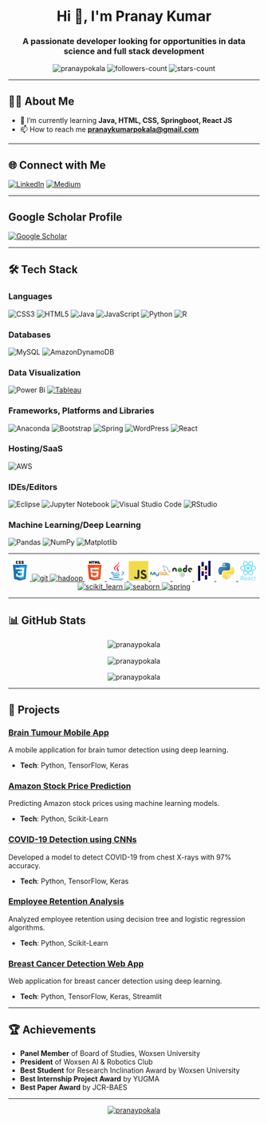 <h1 align="center">Hi 👋, I'm Pranay Kumar</h1>
<h3 align="center">A passionate developer looking for opportunities in data science and full stack development</h3>

<p align="center">
  <img src="https://komarev.com/ghpvc/?username=pranaypokala&label=Profile%20views&color=0e75b6&style=flat" alt="pranaypokala" />
  <img src="https://img.shields.io/github/followers/pranaypokala?label=Followers" alt="followers-count">
  <img src="https://img.shields.io/github/stars/pranaypokala?label=Stars" alt="stars-count">
</p>

---

## 🧑‍💻 About Me

- 🌱 I’m currently learning **Java, HTML, CSS, Springboot, React JS**
- 📫 How to reach me **pranaykumarpokala@gmail.com**

---

## 🌐 Connect with Me

[![LinkedIn](https://img.shields.io/badge/linkedin-%230077B5.svg?style=for-the-badge&logo=linkedin&logoColor=white)](https://linkedin.com/in/pokalapranaykumar)
[![Medium](https://img.shields.io/badge/Medium-12100E?style=for-the-badge&logo=medium&logoColor=white)](https://medium.com/@pranaypokala)

---

## Google Scholar Profile

[![Google Scholar](https://img.shields.io/badge/Google%20Scholar-4285F4?style=for-the-badge&logo=google-scholar&logoColor=white)](https://scholar.google.com/citations?user=G6QX47wAAAAJ&hl=en)

---

## 🛠️ Tech Stack

### Languages

![CSS3](https://img.shields.io/badge/css3-%231572B6.svg?style=for-the-badge&logo=css3&logoColor=white)
![HTML5](https://img.shields.io/badge/html5-%23E34F26.svg?style=for-the-badge&logo=html5&logoColor=white)
![Java](https://img.shields.io/badge/java-%23ED8B00.svg?style=for-the-badge&logo=openjdk&logoColor=white)
![JavaScript](https://img.shields.io/badge/javascript-%23323330.svg?style=for-the-badge&logo=javascript&logoColor=%23F7DF1E)
![Python](https://img.shields.io/badge/python-3670A0?style=for-the-badge&logo=python&logoColor=ffdd54)
![R](https://img.shields.io/badge/r-%23276DC3.svg?style=for-the-badge&logo=r&logoColor=white)

### Databases
 
![MySQL](https://img.shields.io/badge/mysql-4479A1.svg?style=for-the-badge&logo=mysql&logoColor=white)
![AmazonDynamoDB](https://img.shields.io/badge/Amazon%20DynamoDB-4053D6?style=for-the-badge&logo=Amazon%20DynamoDB&logoColor=white)

### Data Visualization

![Power Bi](https://img.shields.io/badge/power_bi-F2C811?style=for-the-badge&logo=powerbi&logoColor=black)
[![Tableau](https://img.shields.io/badge/Tableau-E97627?style=for-the-badge&logo=tableau&logoColor=white)](https://www.tableau.com/)


### Frameworks, Platforms and Libraries

![Anaconda](https://img.shields.io/badge/Anaconda-%2344A833.svg?style=for-the-badge&logo=anaconda&logoColor=white)
![Bootstrap](https://img.shields.io/badge/bootstrap-%238511FA.svg?style=for-the-badge&logo=bootstrap&logoColor=white)
![Spring](https://img.shields.io/badge/spring-%236DB33F.svg?style=for-the-badge&logo=spring&logoColor=white)
![WordPress](https://img.shields.io/badge/WordPress-%23117AC9.svg?style=for-the-badge&logo=WordPress&logoColor=white)
![React](https://img.shields.io/badge/react-%2320232a.svg?style=for-the-badge&logo=react&logoColor=%2361DAFB)

### Hosting/SaaS

![AWS](https://img.shields.io/badge/AWS-%23FF9900.svg?style=for-the-badge&logo=amazon-aws&logoColor=white)

### IDEs/Editors

![Eclipse](https://img.shields.io/badge/Eclipse-FE7A16.svg?style=for-the-badge&logo=Eclipse&logoColor=white)
![Jupyter Notebook](https://img.shields.io/badge/jupyter-%23FA0F00.svg?style=for-the-badge&logo=jupyter&logoColor=white)
![Visual Studio Code](https://img.shields.io/badge/Visual%20Studio%20Code-0078d7.svg?style=for-the-badge&logo=visual-studio-code&logoColor=white)
![RStudio](https://img.shields.io/badge/RStudio-4285F4?style=for-the-badge&logo=rstudio&logoColor=white)

### Machine Learning/Deep Learning

![Pandas](https://img.shields.io/badge/pandas-%23150458.svg?style=for-the-badge&logo=pandas&logoColor=white)
![NumPy](https://img.shields.io/badge/numpy-%23013243.svg?style=for-the-badge&logo=numpy&logoColor=white)
![Matplotlib](https://img.shields.io/badge/Matplotlib-%23ffffff.svg?style=for-the-badge&logo=Matplotlib&logoColor=black)

---



<p align="center"> 
  <a href="https://www.w3schools.com/css/" target="_blank" rel="noreferrer"> 
    <img src="https://raw.githubusercontent.com/devicons/devicon/master/icons/css3/css3-original-wordmark.svg" alt="css3" width="40" height="40"/> 
  </a> 
  <a href="https://git-scm.com/" target="_blank" rel="noreferrer"> 
    <img src="https://www.vectorlogo.zone/logos/git-scm/git-scm-icon.svg" alt="git" width="40" height="40"/> 
  </a> 
  <a href="https://hadoop.apache.org/" target="_blank" rel="noreferrer"> 
    <img src="https://www.vectorlogo.zone/logos/apache_hadoop/apache_hadoop-icon.svg" alt="hadoop" width="40" height="40"/> 
  </a> 
  <a href="https://www.w3.org/html/" target="_blank" rel="noreferrer"> 
    <img src="https://raw.githubusercontent.com/devicons/devicon/master/icons/html5/html5-original-wordmark.svg" alt="html5" width="40" height="40"/> 
  </a> 
  <a href="https://www.java.com" target="_blank" rel="noreferrer"> 
    <img src="https://raw.githubusercontent.com/devicons/devicon/master/icons/java/java-original.svg" alt="java" width="40" height="40"/> 
  </a> 
  <a href="https://developer.mozilla.org/en-US/docs/Web/JavaScript" target="_blank" rel="noreferrer"> 
    <img src="https://raw.githubusercontent.com/devicons/devicon/master/icons/javascript/javascript-original.svg" alt="javascript" width="40" height="40"/> 
  </a> 
  <a href="https://www.mysql.com/" target="_blank" rel="noreferrer"> 
    <img src="https://raw.githubusercontent.com/devicons/devicon/master/icons/mysql/mysql-original-wordmark.svg" alt="mysql" width="40" height="40"/> 
  </a> 
  <a href="https://nodejs.org" target="_blank" rel="noreferrer"> 
    <img src="https://raw.githubusercontent.com/devicons/devicon/master/icons/nodejs/nodejs-original-wordmark.svg" alt="nodejs" width="40" height="40"/> 
  </a> 
  <a href="https://pandas.pydata.org/" target="_blank" rel="noreferrer"> 
    <img src="https://raw.githubusercontent.com/devicons/devicon/2ae2a900d2f041da66e950e4d48052658d850630/icons/pandas/pandas-original.svg" alt="pandas" width="40" height="40"/> 
  </a> 
  <a href="https://www.python.org" target="_blank" rel="noreferrer"> 
    <img src="https://raw.githubusercontent.com/devicons/devicon/master/icons/python/python-original.svg" alt="python" width="40" height="40"/> 
  </a> 
  <a href="https://reactjs.org/" target="_blank" rel="noreferrer"> 
    <img src="https://raw.githubusercontent.com/devicons/devicon/master/icons/react/react-original-wordmark.svg" alt="react" width="40" height="40"/> 
  </a> 
  <a href="https://scikit-learn.org/" target="_blank" rel="noreferrer"> 
    <img src="https://upload.wikimedia.org/wikipedia/commons/0/05/Scikit_learn_logo_small.svg" alt="scikit_learn" width="40" height="40"/> 
  </a> 
  <a href="https://seaborn.pydata.org/" target="_blank" rel="noreferrer"> 
    <img src="https://seaborn.pydata.org/_images/logo-mark-lightbg.svg" alt="seaborn" width="40" height="40"/> 
  </a> 
  <a href="https://spring.io/" target="_blank" rel="noreferrer"> 
    <img src="https://www.vectorlogo.zone/logos/springio/springio-icon.svg" alt="spring" width="40" height="40"/> 
  </a> 
</p>

---

## 📊 GitHub Stats

<p align="center">
  <img align="center" src="https://github-readme-stats.vercel.app/api?username=pranaypokala&show_icons=true&theme=radical" alt="pranaypokala" />
</p>

<p align="center">
  <img align="center" src="https://github-readme-stats.vercel.app/api/top-langs/?username=pranaypokala&layout=compact&theme=radical" alt="pranaypokala" />
</p>

<p align="center">
  <img align="center" src="https://github-readme-streak-stats.herokuapp.com/?user=pranaypokala&theme=radical" alt="pranaypokala" />
</p>

---

## 🚀 Projects

### [Brain Tumour Mobile App](https://github.com/pranaypokala/brain-tumour-mobile-app)
A mobile application for brain tumor detection using deep learning.
- **Tech**: Python, TensorFlow, Keras

### [Amazon Stock Price Prediction](https://github.com/pranaypokala/amazon-stock-price-prediction)
Predicting Amazon stock prices using machine learning models.
- **Tech**: Python, Scikit-Learn

### [COVID-19 Detection using CNNs](https://github.com/pranaypokala/covid19-detection)
Developed a model to detect COVID-19 from chest X-rays with 97% accuracy.
- **Tech**: Python, TensorFlow, Keras

### [Employee Retention Analysis](https://github.com/pranaypokala/employee-retention-analysis)
Analyzed employee retention using decision tree and logistic regression algorithms.
- **Tech**: Python, Scikit-Learn

### [Breast Cancer Detection Web App](https://github.com/pranaypokala/breast-cancer-detection)
Web application for breast cancer detection using deep learning.
- **Tech**: Python, TensorFlow, Keras, Streamlit

---

## 🏆 Achievements

- **Panel Member** of Board of Studies, Woxsen University
- **President** of Woxsen AI & Robotics Club
- **Best Student** for Research Inclination Award by Woxsen University
- **Best Internship Project Award** by YUGMA
- **Best Paper Award** by JCR-BAES

---

<p align="center">
  <a href="https://github.com/ryo-ma/github-profile-trophy"><img src="https://github-profile-trophy.vercel.app/?username=pranaypokala&theme=darkhub&row=1&no-frame=true&margin-w=15" alt="pranaypokala" /></a>
</p>

